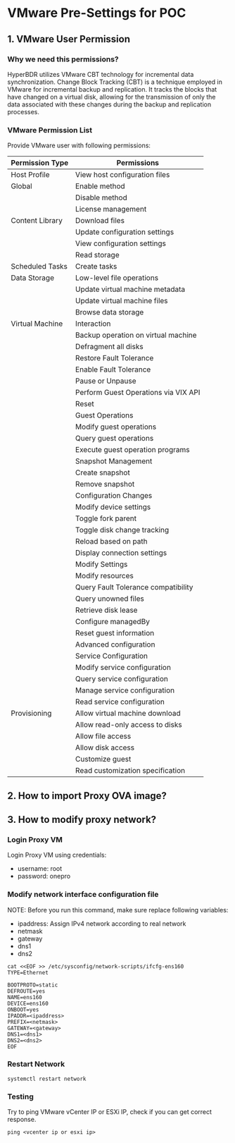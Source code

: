# VMware Pre-Settings for POC

## 1. VMware User Permission

### Why we need this permissions?

HyperBDR utilizes VMware CBT technology for incremental data synchronization. Change Block Tracking (CBT) is a technique employed in VMware for incremental backup and replication. It tracks the blocks that have changed on a virtual disk, allowing for the transmission of only the data associated with these changes during the backup and replication processes.

### VMware Permission List

Provide VMware user with following permissions:

| Permission Type       | Permissions                                        |
|------------------------|---------------------------------------------------|
| Host Profile           | View host configuration files                   |
| Global                 | Enable method                                    |
|                        | Disable method                                   |
|                        | License management                              |
| Content Library        | Download files                                   |
|                        | Update configuration settings                   |
|                        | View configuration settings                      |
|                        | Read storage                                      |
| Scheduled Tasks        | Create tasks                                      |
| Data Storage           | Low-level file operations                       |
|                        | Update virtual machine metadata                  |
|                        | Update virtual machine files                     |
|                        | Browse data storage                               |
| Virtual Machine        | Interaction                                      |
|                        |   Backup operation on virtual machine            |
|                        |   Defragment all disks                           |
|                        |   Restore Fault Tolerance                        |
|                        |   Enable Fault Tolerance                         |
|                        |   Pause or Unpause                               |
|                        |   Perform Guest Operations via VIX API          |
|                        |   Reset                                          |
|                        | Guest Operations                                 |
|                        |   Modify guest operations                       |
|                        |   Query guest operations                        |
|                        |   Execute guest operation programs               |
|                        | Snapshot Management                              |
|                        |   Create snapshot                                |
|                        |   Remove snapshot                                |
|                        | Configuration Changes                            |
|                        |   Modify device settings                        |
|                        |   Toggle fork parent                             |
|                        |   Toggle disk change tracking                   |
|                        |   Reload based on path                           |
|                        |   Display connection settings                   |
|                        |   Modify Settings                                |
|                        |   Modify resources                               |
|                        |   Query Fault Tolerance compatibility           |
|                        |   Query unowned files                            |
|                        |   Retrieve disk lease                            |
|                        |   Configure managedBy                           |
|                        |   Reset guest information                       |
|                        |   Advanced configuration                        |
|                        | Service Configuration                            |
|                        |   Modify service configuration                  |
|                        |   Query service configuration                   |
|                        |   Manage service configuration                  |
|                        |   Read service configuration                     |
| Provisioning          |   Allow virtual machine download                |
|                        |   Allow read-only access to disks               |
|                        |   Allow file access                             |
|                        |   Allow disk access                             |
|                        |   Customize guest                                |
|                        |   Read customization specification             |


## 2. How to import Proxy OVA image?

## 3. How to modify proxy network?

### Login Proxy VM

Login Proxy VM using credentials:

* username: root
* password: onepro

### Modify network interface configuration file

NOTE: Before you run this command, make sure replace following variables:

* ipaddress: Assign IPv4 network according to real network
* netmask
* gateway
* dns1
* dns2

```
cat <<EOF >> /etc/sysconfig/network-scripts/ifcfg-ens160
TYPE=Ethernet

BOOTPROTO=static
DEFROUTE=yes
NAME=ens160
DEVICE=ens160
ONBOOT=yes
IPADDR=<ipaddress>
PREFIX=<netmask>
GATEWAY=<gateway>
DNS1=<dns1>
DNS2=<dns2>
EOF
```

### Restart Network

```
systemctl restart network
```

### Testing

Try to ping VMware vCenter IP or ESXi IP, check if you can get correct response.

```
ping <vcenter ip or esxi ip>
```
